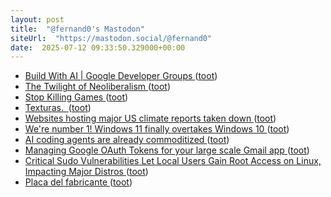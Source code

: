 ```yaml
---
layout: post
title:  "@fernand0's Mastodon"
siteUrl:  "https://mastodon.social/@fernand0"
date:  2025-07-12 09:33:50.329000+00:00
---
```

*  [Build With AI \| Google Developer Groups ](https://gdg.community.dev/events/details/google-gdg-zaragoza-presents-build-with-ai) ([toot](https://mastodon.social/@fernand0/114839573648339962))
*  [The Twilight of Neoliberalism ](https://www.newyorker.com/magazine/2023/07/24/the-rise-and-fall-of-neoliberalis) ([toot](https://mastodon.social/@fernand0/114839283568232513))
*  [Stop Killing Games ](https://www.stopkillinggames.com) ([toot](https://mastodon.social/@fernand0/114837592552633835))
*  [Texturas.  ](https://avecesunafoto.wordpress.com/2025/07/11/texturas) ([toot](https://mastodon.social/@fernand0/114835832712103949))
*  [Websites hosting major US climate reports taken down ](https://apnews.com/article/climate-change-national-assessment-nasa-white-house-057cec699caef90832d8b10f21a6ffe) ([toot](https://mastodon.social/@fernand0/114835737128321339))
*  [We're number 1! Windows 11 finally overtakes Windows 10 ](https://www.theregister.com/2025/07/04/windows_11_market_share) ([toot](https://mastodon.social/@fernand0/114835481301224608))
*  [AI coding agents are already commoditized ](https://www.seangoedecke.com/ai-agents-are-commoditized) ([toot](https://mastodon.social/@fernand0/114835360513310137))
*  [Managing Google OAuth Tokens for your large scale Gmail app ](https://medium.com/hiver-engineering/managing-google-oauth-tokens-for-your-large-scale-gmail-app-eb25c486438) ([toot](https://mastodon.social/@fernand0/114835152173511787))
*  [Critical Sudo Vulnerabilities Let Local Users Gain Root Access on Linux, Impacting Major Distros ](https://thehackernews.com/2025/07/critical-sudo-vulnerabilities-let-local.htm) ([toot](https://mastodon.social/@fernand0/114834391788045501))
*  [Placa del fabricante ](https://www.flickr.com/photos/fernand0/54636829770) ([toot](https://mastodon.social/@fernand0/114834329021735410))
